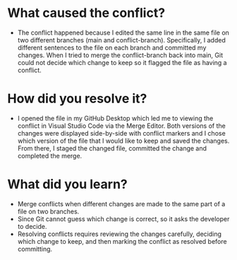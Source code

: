 # What caused the conflict?

- The conflict happened because I edited the same line in the same file on two different branches (main and conflict-branch). Specifically, I added different sentences to the file on each branch and committed my changes. When I tried to merge the conflict-branch back into main, Git could not decide which change to keep so it flagged the file as having a conflict.

# How did you resolve it?

- I opened the file in my GitHub Desktop which led me to viewing the conflict in Visual Studio Code via the Merge Editor. Both versions of the changes were displayed side-by-side with conflict markers and I chose which version of the file that I would like to keep and saved the changes. From there, I staged the changed file, committed the change and completed the merge.

# What did you learn?

- Merge conflicts when different changes are made to the same part of a file on two branches.
- Since Git cannot guess which change is correct, so it asks the developer to decide.
- Resolving conflicts requires reviewing the changes carefully, deciding which change to keep, and then marking the conflict as resolved before committing.
